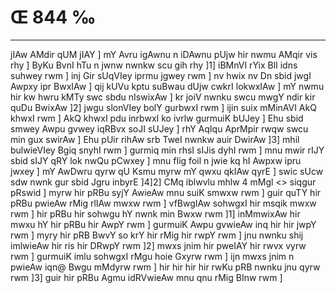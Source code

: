 # Œ 844 ‰
---
jIAw AMdir qUM jIAY ] mY Avru igAwnu n iDAwnu pUjw hir nwmu AMqir vis
rhy ] ByKu BvnI hTu n jwnw nwnkw scu gih rhy ]1] iBMnVI rYix BlI
idns suhwey rwm ] inj Gir sUqVIey iprmu jgwey rwm ] nv hwix nv Dn
sbid jwgI Awpxy ipr BwxIAw ] qij kUVu kptu suBwau dUjw cwkrI
lokwxIAw ] mY nwmu hir kw hwru kMTy swc sbdu nIswixAw ] kr joiV nwnku
swcu mwgY ndir kir quDu BwixAw ]2] jwgu slonVIey bolY gurbwxI rwm ]
ijin suix mMinAVI AkQ khwxI rwm ] AkQ khwxI pdu inrbwxI ko ivrlw
gurmuiK bUJey ] Ehu sbid smwey Awpu gvwey iqRBvx soJI sUJey ] rhY
AqIqu AprMpir rwqw swcu min gux swirAw ] Ehu pUir rihAw srb TweI
nwnkw auir DwirAw ]3] mhil bulwieVIey Bgiq snyhI rwm ] gurmiq min
rhsI sIJis dyhI rwm ] mnu mwir rIJY sbid sIJY qRY lok nwQu pCwxey ]
mnu fIig foil n jwie kq hI Awpxw ipru jwxey ] mY AwDwru qyrw qU Ksmu
myrw mY qwxu qkIAw qyrE ] swic sUcw sdw nwnk gur sbid Jgru inbyrE
]4]2]
CMq iblwvlu mhlw 4 mMgl
<> siqgur pRswid ]
myrw hir pRBu syjY AwieAw mnu suiK smwxw rwm ] guir quTY hir pRBu pwieAw
rMig rlIAw mwxw rwm ] vfBwgIAw sohwgxI hir msqik mwxw rwm ] hir
pRBu hir sohwgu hY nwnk min Bwxw rwm ]1] inMmwixAw hir mwxu hY hir pRBu
hir AwpY rwm ] gurmuiK Awpu gvwieAw inq hir hir jwpY rwm ] myry hir
pRB BwvY so krY hir rMig hir rwpY rwm ] jnu nwnku shij imlwieAw hir
ris hir DRwpY rwm ]2] mwxs jnim hir pweIAY hir rwvx vyrw rwm ]
gurmuiK imlu sohwgxI rMgu hoie Gxyrw rwm ] ijn mwxs jnim n pwieAw
iqn@ Bwgu mMdyrw rwm ] hir hir hir hir rwKu pRB nwnku jnu qyrw rwm ]3]
guir hir pRBu Agmu idRVwieAw mnu qnu rMig BInw rwm ]
####
